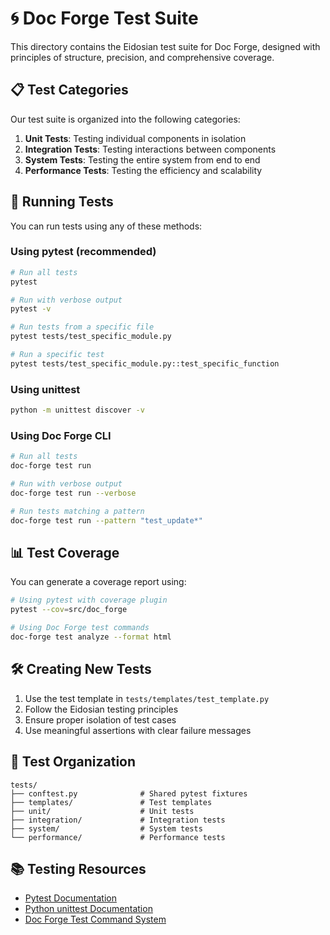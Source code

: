 # 🌀 Doc Forge Test Suite

This directory contains the Eidosian test suite for Doc Forge, designed with principles of structure, precision, and comprehensive coverage.

## 📋 Test Categories

Our test suite is organized into the following categories:

1. **Unit Tests**: Testing individual components in isolation
2. **Integration Tests**: Testing interactions between components
3. **System Tests**: Testing the entire system from end to end
4. **Performance Tests**: Testing the efficiency and scalability

## 🧪 Running Tests

You can run tests using any of these methods:

### Using pytest (recommended)

```bash
# Run all tests
pytest

# Run with verbose output
pytest -v

# Run tests from a specific file
pytest tests/test_specific_module.py

# Run a specific test
pytest tests/test_specific_module.py::test_specific_function
```

### Using unittest

```bash
python -m unittest discover -v
```

### Using Doc Forge CLI

```bash
# Run all tests
doc-forge test run

# Run with verbose output
doc-forge test run --verbose

# Run tests matching a pattern
doc-forge test run --pattern "test_update*"
```

## 📊 Test Coverage

You can generate a coverage report using:

```bash
# Using pytest with coverage plugin
pytest --cov=src/doc_forge

# Using Doc Forge test commands
doc-forge test analyze --format html
```

## 🛠️ Creating New Tests

1. Use the test template in `tests/templates/test_template.py`
2. Follow the Eidosian testing principles
3. Ensure proper isolation of test cases
4. Use meaningful assertions with clear failure messages

## 🧩 Test Organization

```
tests/
├── conftest.py              # Shared pytest fixtures
├── templates/               # Test templates
├── unit/                    # Unit tests
├── integration/             # Integration tests
├── system/                  # System tests
└── performance/             # Performance tests
```

## 📚 Testing Resources

- [Pytest Documentation](https://docs.pytest.org/)
- [Python unittest Documentation](https://docs.python.org/3/library/unittest.html)
- [Doc Forge Test Command System](../src/doc_forge/test_command.py)
